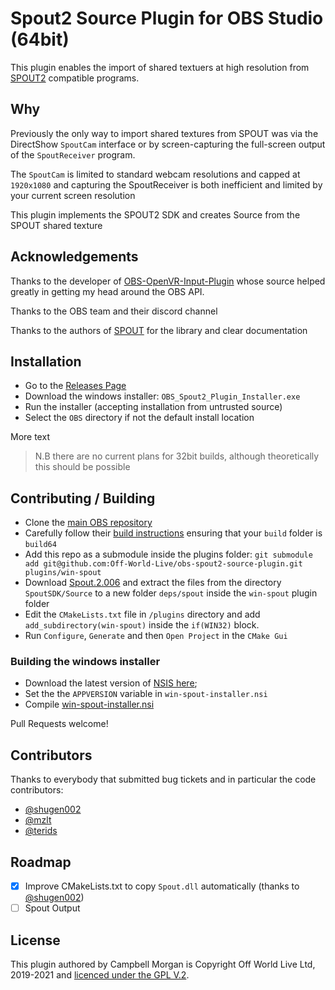 Spout2 Source Plugin for OBS Studio  (64bit)
=========

This plugin enables the import of shared textuers at high resolution from [SPOUT2](https://github.com/leadedge/Spout2) compatible
programs.

## Why

Previously the only way to import shared textures from SPOUT was via the DirectShow `SpoutCam` interface or by screen-capturing
the full-screen output of the `SpoutReceiver` program.

The `SpoutCam` is limited to standard webcam resolutions and capped at `1920x1080` and capturing the SpoutReceiver is both
inefficient and limited by your current screen resolution

This plugin implements the SPOUT2 SDK and creates Source from the SPOUT shared texture

## Acknowledgements

Thanks to the developer of [OBS-OpenVR-Input-Plugin](https://github.com/baffler/OBS-OpenVR-Input-Plugin) whose source
helped greatly in getting my head around the OBS API.

Thanks to the OBS team and their discord channel

Thanks to the authors of [SPOUT](https://github.com/leadedge/Spout2) for the library and clear documentation

## Installation

- Go to the [Releases Page](https://github.com/Off-World-Live/obs-spout2-source-plugin/releases)
- Download the windows installer: `OBS_Spout2_Plugin_Installer.exe`
- Run the installer (accepting installation from untrusted source)
- Select the `OBS` directory if not the default install location


More text

> N.B there are no current plans for 32bit builds, although theoretically this should be possible
## Contributing / Building

- Clone the [main OBS repository](https://github.com/obsproject/obs-studio)
- Carefully follow their [build instructions](https://obsproject.com/wiki/install-instructions#windows-build-directions) ensuring that your `build` folder is `build64`
- Add this repo as a submodule inside the plugins folder: `git submodule add git@github.com:Off-World-Live/obs-spout2-source-plugin.git plugins/win-spout`
- Download [Spout.2.006](https://github.com/leadedge/Spout2/archive/refs/tags/2.006.zip) and extract the files from the directory `SpoutSDK/Source` to a new folder `deps/spout` inside the `win-spout` plugin folder
- Edit the `CMakeLists.txt` file in `/plugins` directory and add `add_subdirectory(win-spout)` inside the `if(WIN32)` block.
- Run `Configure`, `Generate` and then `Open Project` in the `CMake Gui`
### Building the windows installer

- Download the latest version of [NSIS here](https://nsis.sourceforge.io/Download);
- Set the the `APPVERSION` variable in `win-spout-installer.nsi`
- Compile [win-spout-installer.nsi](./win-spout-installer.nsi)

Pull Requests welcome!

## Contributors

Thanks to everybody that submitted bug tickets and in particular the code contributors:

- [@shugen002](https://github.com/shugen002)
- [@mzlt](https://github.com/mzlt)
- [@terids](https://github.com/terids)

## Roadmap

- [x] Improve CMakeLists.txt to copy `Spout.dll` automatically (thanks to [@shugen002](https://github.com/shugen002))
- [ ] Spout Output

## License

This plugin authored by Campbell Morgan is Copyright Off World Live Ltd, 2019-2021 and [licenced under the GPL V.2](./LICENCE).
